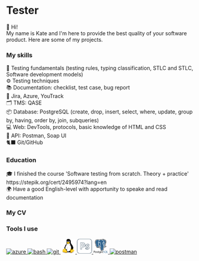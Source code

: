 # Tester
<p>👋 Hi! 
<br>My name is Kate and I'm here to provide the best quality of your software product. Here are some of my projects. </p>

### My skills 
<p>📖 Testing fundamentals (testing rules, typing classification, STLC and STLC, Software development models)
<br>⚙️ Testing techniques
<br>📚 Documentation: checklist, test case, bug report
<br>🐞 Jira, Azure, YouTrack
<br>🗂️ TMS: QASE
<br>📦 Database: PostgreSQL (create, drop, insert, select, where, update, group by, having, order by, join, subqueries)	
<br>💻 Web: DevTools, protocols, basic knowledge of HTML and CSS
<br>🔗 API: Postman, Soap UI
<br>🐈‍⬛ Git/GitHub</p>

### Education
<p>🎓 I finished the course 'Software testing from scratch. Theory + practice'
<br>https://stepik.org/cert/2495974?lang=en
<br>🌍 Have a good English-level with apportunity to speake and read documentation</p>


### My CV


### Tools I use
<p align="left"> <a href="https://azure.microsoft.com/en-in/" target="_blank" rel="noreferrer"> <img src="https://www.vectorlogo.zone/logos/microsoft_azure/microsoft_azure-icon.svg" alt="azure" width="40" height="40"/> </a> <a href="https://www.gnu.org/software/bash/" target="_blank" rel="noreferrer"> <img src="https://www.vectorlogo.zone/logos/gnu_bash/gnu_bash-icon.svg" alt="bash" width="40" height="40"/> </a> <a href="https://git-scm.com/" target="_blank" rel="noreferrer"> <img src="https://www.vectorlogo.zone/logos/git-scm/git-scm-icon.svg" alt="git" width="40" height="40"/> </a> <a href="https://www.linux.org/" target="_blank" rel="noreferrer"> <img src="https://raw.githubusercontent.com/devicons/devicon/master/icons/linux/linux-original.svg" alt="linux" width="40" height="40"/> </a> <a href="https://www.photoshop.com/en" target="_blank" rel="noreferrer"> <img src="https://raw.githubusercontent.com/devicons/devicon/master/icons/photoshop/photoshop-line.svg" alt="photoshop" width="40" height="40"/> </a> <a href="https://www.postgresql.org" target="_blank" rel="noreferrer"> <img src="https://raw.githubusercontent.com/devicons/devicon/master/icons/postgresql/postgresql-original-wordmark.svg" alt="postgresql" width="40" height="40"/> </a> <a href="https://postman.com" target="_blank" rel="noreferrer"> <img src="https://www.vectorlogo.zone/logos/getpostman/getpostman-icon.svg" alt="postman" width="40" height="40"/> </a> </p>




